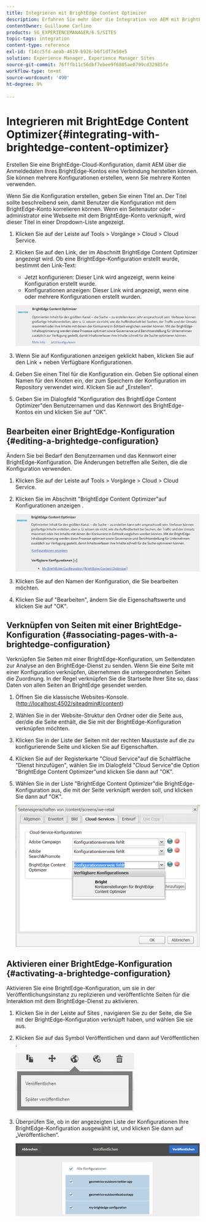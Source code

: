 ```yaml
---
title: Integrieren mit BrightEdge Content Optimizer
description: Erfahren Sie mehr über die Integration von AEM mit BrightEdge Content Optimizer.
contentOwner: Guillaume Carlino
products: SG_EXPERIENCEMANAGER/6.5/SITES
topic-tags: integration
content-type: reference
exl-id: f14cc5fd-aeab-4619-b926-b6f1df7e50e5
solution: Experience Manager, Experience Manager Sites
source-git-commit: 76fffb11c56dbf7ebee9f6805ae0799cd32985fe
workflow-type: tm+mt
source-wordcount: '490'
ht-degree: 9%

---
```


# Integrieren mit BrightEdge Content Optimizer{#integrating-with-brightedge-content-optimizer}

Erstellen Sie eine BrightEdge-Cloud-Konfiguration, damit AEM über die Anmeldedaten Ihres BrightEdge-Kontos eine Verbindung herstellen können. Sie können mehrere Konfigurationen erstellen, wenn Sie mehrere Konten verwenden.

Wenn Sie die Konfiguration erstellen, geben Sie einen Titel an. Der Titel sollte beschreibend sein, damit Benutzer die Konfiguration mit dem BrightEdge-Konto korrelieren können. Wenn ein Seitenautor oder -administrator eine Webseite mit dem BrightEdge-Konto verknüpft, wird dieser Titel in einer Dropdown-Liste angezeigt.

1. Klicken Sie auf der Leiste auf Tools > Vorgänge > Cloud > Cloud Service.
1. Klicken Sie auf den Link, der im Abschnitt BrightEdge Content Optimizer angezeigt wird. Ob eine BrightEdge-Konfiguration erstellt wurde, bestimmt den Link-Text:

   * Jetzt konfigurieren: Dieser Link wird angezeigt, wenn keine Konfiguration erstellt wurde.
   * Konfigurationen anzeigen: Dieser Link wird angezeigt, wenn eine oder mehrere Konfigurationen erstellt wurden.

   ![chlimage_1-4](assets/chlimage_1-4a.png)

1. Wenn Sie auf Konfigurationen anzeigen geklickt haben, klicken Sie auf den Link + neben Verfügbare Konfigurationen.
1. Geben Sie einen Titel für die Konfiguration ein. Geben Sie optional einen Namen für den Knoten ein, der zum Speichern der Konfiguration im Repository verwendet wird. Klicken Sie auf „Erstellen“.
1. Geben Sie im Dialogfeld &quot;Konfiguration des BrightEdge Content Optimizer&quot;den Benutzernamen und das Kennwort des BrightEdge-Kontos ein und klicken Sie auf &quot;OK&quot;.

## Bearbeiten einer BrightEdge-Konfiguration {#editing-a-brightedge-configuration}

Ändern Sie bei Bedarf den Benutzernamen und das Kennwort einer BrightEdge-Konfiguration. Die Änderungen betreffen alle Seiten, die die Konfiguration verwenden.

1. Klicken Sie auf der Leiste auf Tools > Vorgänge > Cloud > Cloud Service.
1. Klicken Sie im Abschnitt &quot;BrightEdge Content Optimizer&quot;auf Konfigurationen anzeigen .

   ![chlimage_1-5](assets/chlimage_1-5a.png)

1. Klicken Sie auf den Namen der Konfiguration, die Sie bearbeiten möchten.
1. Klicken Sie auf &quot;Bearbeiten&quot;, ändern Sie die Eigenschaftswerte und klicken Sie auf &quot;OK&quot;.

## Verknüpfen von Seiten mit einer BrightEdge-Konfiguration {#associating-pages-with-a-brightedge-configuration}

Verknüpfen Sie Seiten mit einer BrightEdge-Konfiguration, um Seitendaten zur Analyse an den BrightEdge-Dienst zu senden. Wenn Sie eine Seite mit einer Konfiguration verknüpfen, übernehmen die untergeordneten Seiten die Zuordnung. In der Regel verknüpfen Sie die Startseite Ihrer Site so, dass Daten von allen Seiten an BrightEdge gesendet werden.

1. Öffnen Sie die klassische Websites-Konsole. ([http://localhost:4502/siteadmin#/content](http://localhost:4502/siteadmin#/content))
1. Wählen Sie in der Website-Struktur den Ordner oder die Seite aus, der/die die Seite enthält, die Sie mit der BrightEdge-Konfiguration verknüpfen möchten.
1. Klicken Sie in der Liste der Seiten mit der rechten Maustaste auf die zu konfigurierende Seite und klicken Sie auf Eigenschaften.
1. Klicken Sie auf der Registerkarte &quot;Cloud Service&quot;auf die Schaltfläche &quot;Dienst hinzufügen&quot;, wählen Sie im Dialogfeld &quot;Cloud Service&quot;die Option &quot;BrightEdge Content Optimizer&quot;und klicken Sie dann auf &quot;OK&quot;.
1. Wählen Sie in der Liste &quot;BrightEdge Content Optimizer&quot;die BrightEdge-Konfiguration aus, die mit der Seite verknüpft werden soll, und klicken Sie dann auf &quot;OK&quot;.

   ![chlimage_1-6](assets/chlimage_1-6a.png)

## Aktivieren einer BrightEdge-Konfiguration {#activating-a-brightedge-configuration}

Aktivieren Sie eine BrightEdge-Konfiguration, um sie in der Veröffentlichungsinstanz zu replizieren und veröffentlichte Seiten für die Interaktion mit dem BrightEdge-Dienst zu aktivieren.

1. Klicken Sie in der Leiste auf Sites , navigieren Sie zu der Seite, die Sie mit der BrightEdge-Konfiguration verknüpft haben, und wählen Sie sie aus.
1. Klicken Sie auf das Symbol Veröffentlichen und dann auf Veröffentlichen .

   ![chlimage_1-7](assets/chlimage_1-7a.png)

1. Überprüfen Sie, ob in der angezeigten Liste der Konfigurationen Ihre BrightEdge-Konfiguration ausgewählt ist, und klicken Sie dann auf „Veröffentlichen“.

   ![chlimage_1-8](assets/chlimage_1-8a.png)
